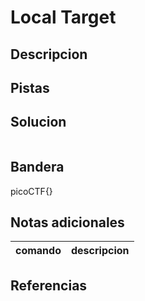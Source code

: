 
# Local Target

## Descripcion

## Pistas

## Solucion

```bash()
```

## Bandera

picoCTF{}

## Notas adicionales

| comando | descripcion |
| --- | --- |

## Referencias
